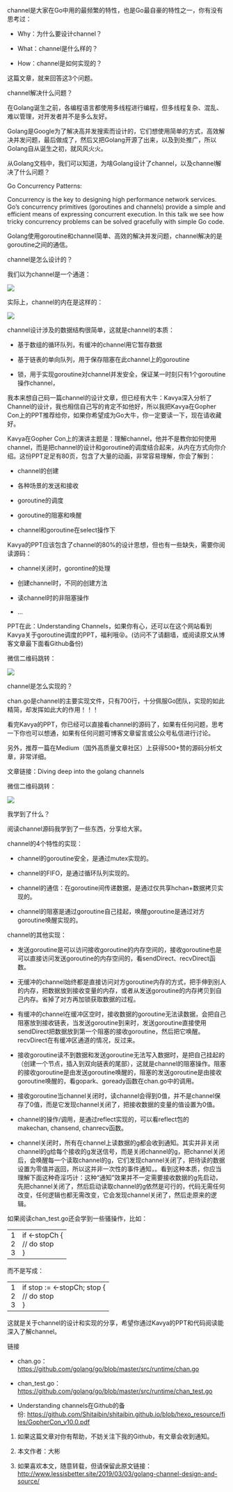 channel是大家在Go中用的最频繁的特性，也是Go最自豪的特性之一，你有没有思考过：

- Why：为什么要设计channel？

- What：channel是什么样的？

- How：channel是如何实现的？

这篇文章，就来回答这3个问题。

channel解决什么问题？

在Golang诞生之前，各编程语言都使用多线程进行编程，但多线程复杂、混乱、难以管理，对开发者并不是多么友好。

Golang是Google为了解决高并发搜索而设计的，它们想使用简单的方式，高效解决并发问题，最后做成了，然后又把Golang开源了出来，以及到处推广，所以Golang自从诞生之初，就风风火火。

从Golang文档中，我们可以知道，为啥Golang设计了channel，以及channel解决了什么问题？

Go Concurrency Patterns:

Concurrency is the key to designing high performance network services. Go’s concurrency primitives (goroutines and channels) provide a simple and efficient means of expressing concurrent execution. In this talk we see how tricky concurrency problems can be solved gracefully with simple Go code.

Golang使用goroutine和channel简单、高效的解决并发问题，channel解决的是goroutine之间的通信。

channel是怎么设计的？

我们以为channel是一个通道：

![](https://gitee.com/hxc8/images7/raw/master/img/202407190751639.jpg)

实际上，channel的内在是这样的：

![](https://gitee.com/hxc8/images7/raw/master/img/202407190751880.jpg)

channel设计涉及的数据结构很简单，这就是channel的本质：

- 基于数组的循环队列，有缓冲的channel用它暂存数据

- 基于链表的单向队列，用于保存阻塞在此channel上的goroutine

- 锁，用于实现goroutine对channel并发安全，保证某一时刻只有1个goroutine操作channel，

我本来想自己码一篇channel的设计文章，但已经有大牛：Kavya深入分析了Channel的设计，我也相信自己写的肯定不如他好，所以我把Kavya在Gopher Con上的PPT推荐给你，如果你希望成为Go大牛，你一定要读一下，现在请收藏好。

Kavya在Gopher Con上的演讲主题是：理解channel，他并不是教你如何使用channel，而是把channel的设计和goroutine的调度结合起来，从内在方式向你介绍。这份PPT足足有80页，包含了大量的动画，非常容易理解，你会了解到：

- channel的创建

- 各种场景的发送和接收

- goroutine的调度

- goroutine的阻塞和唤醒

- channel和goroutine在select操作下

Kavya的PPT应该包含了channel的80%的设计思想，但也有一些缺失，需要你阅读源码：

- channel关闭时，gorontine的处理

- 创建channel时，不同的创建方法

- 读channel时的非阻塞操作

- …

PPT在此：Understanding Channels，如果你有心，还可以在这个网站看到Kavya关于goroutine调度的PPT，福利哦😝。(访问不了请翻墙，或阅读原文从博客文章最下面看Github备份)

微信二维码跳转：

![](https://gitee.com/hxc8/images7/raw/master/img/202407190751227.jpg)

channel是怎么实现的？

chan.go是channel的主要实现文件，只有700行，十分佩服Go团队，实现的如此精简，却发挥如此大的作用！！！

看完Kavya的PPT，你已经可以直接看channel的源码了，如果有任何问题，思考一下你也可以想通，如果有任何问题可博客文章留言或公众号私信进行讨论。

另外，推荐一篇在Medium（国外高质量文章社区）上获得500+赞的源码分析文章，非常详细。

文章链接：Diving deep into the golang channels

微信二维码跳转：

![](D:/download/youdaonote-pull-master/data/Technology/GoLang/images/3EB475425BBE4CEEB20A06934667B89A2019-03-channel_source_qrcode.png)

我学到了什么？

阅读channel源码我学到了一些东西，分享给大家。

channel的4个特性的实现：

- channel的goroutine安全，是通过mutex实现的。

- channel的FIFO，是通过循环队列实现的。

- channel的通信：在goroutine间传递数据，是通过仅共享hchan+数据拷贝实现的。

- channel的阻塞是通过goroutine自己挂起，唤醒goroutine是通过对方goroutine唤醒实现的。

channel的其他实现：

- 发送goroutine是可以访问接收goroutine的内存空间的，接收goroutine也是可以直接访问发送goroutine的内存空间的，看sendDirect、recvDirect函数。

- 无缓冲的channel始终都是直接访问对方goroutine内存的方式，把手伸到别人的内存，把数据放到接收变量的内存，或者从发送goroutine的内存拷贝到自己内存。省掉了对方再加锁获取数据的过程。

- 有缓冲的channel在缓冲区空时，接收数据的goroutine无法读数据，会把自己阻塞放到接收链表，当发送goroutine到来时，发送goroutine直接使用sendDirect把数据放到第一个阻塞的接收goroutine，然后把它唤醒。recvDirect在有缓冲区通道的情况，反过来。

- 接收goroutine读不到数据和发送goroutine无法写入数据时，是把自己挂起的（创建一个节点，插入到双向链表的尾部），这就是channel的阻塞操作。阻塞的接收goroutine是由发送goroutine唤醒的，阻塞的发送goroutine是由接收goroutine唤醒的，看gopark、goready函数在chan.go中的调用。

- 接收goroutine当channel关闭时，读channel会得到0值，并不是channel保存了0值，而是它发现channel关闭了，把接收数据的变量的值设置为0值。

- channel的操作/调用，是通过reflect实现的，可以看reflect包的makechan, chansend, chanrecv函数。

- channel关闭时，所有在channel上读数据的g都会收到通知。其实并非关闭channel的g给每个接收的g发送信号，而是关闭channel的g，把channel关闭后，会唤醒每一个读取channel的g，它们发现channel关闭了，把待读的数据设置为零值并返回，所以这并非一次性的事件通知，。看到这种本质，你应当理解下面这种奇淫巧计：这种“通知”效果并不一定需要接收数据的g先启动，先把channel关闭了，然后启动读取channel的g依然是可行的，代码无需任何改变，任何逻辑也都无需改变，它会发现channel关闭了，然后走原来的逻辑。

如果阅读chan_test.go还会学到一些骚操作，比如：

|   |   |
| - | - |
| 1<br>2<br>3 | if &lt;-stopCh {<br>    // do stop<br>} |


而不是写成：

|   |   |
| - | - |
| 1<br>2<br>3 | if stop := &lt;-stopCh; stop {<br>    // do stop<br>} |


这就是关于channel的设计和实现的分享，希望你通过Kavya的PPT和代码阅读能深入了解channel。

链接

- chan.go：https://github.com/golang/go/blob/master/src/runtime/chan.go

- chan_test.go：https://github.com/golang/go/blob/master/src/runtime/chan_test.go

- Understanding channels在Github的备份: https://github.com/Shitaibin/shitaibin.github.io/blob/hexo_resource/files/GopherCon_v10.0.pdf

1. 如果这篇文章对你有帮助，不妨关注下我的Github，有文章会收到通知。

1. 本文作者：大彬

1. 如果喜欢本文，随意转载，但请保留此原文链接：http://www.lessisbetter.site/2019/03/03/golang-channel-design-and-source/